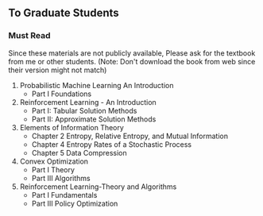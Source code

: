 ## To Graduate Students
### Must Read
Since these materials are not publicly available, Please ask for the textbook from me or other students. (Note: Don't download the book from web since their version might not match)
1. Probabilistic Machine Learning An Introduction
   - Part I Foundations
2. Reinforcement Learning - An Introduction
   - Part I: Tabular Solution Methods
   - Part II: Approximate Solution Methods
3. Elements of Information Theory
   - Chapter 2 Entropy, Relative Entropy, and Mutual Information
   - Chapter 4 Entropy Rates of a Stochastic Process
   - Chapter 5 Data Compression
4. Convex Optimization
   - Part I Theory
   - Part III Algorithms
5. Reinforcement Learning-Theory and Algorithms
   - Part I Fundamentals
   - Part III Policy Optimization
